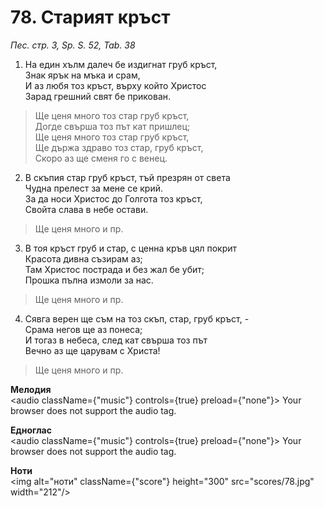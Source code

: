 # 78. Старият кръст  

*Пес. стр. 3, Sp. S. 52, Tab. 38*  

1. На един хълм далеч бе издигнат груб кръст,  
Знак ярък на мъка и срам,  
И аз любя тоз кръст, върху който Христос  
Зарад грешний свят бе прикован.  

> Ще ценя много тоз стар груб кръст,  
> Догде свърша тоз път кат пришлец;  
> Ще ценя много тоз стар груб кръст,  
> Ще държа здраво тоз стар, груб кръст,  
> Скоро аз ще сменя го с венец.  

2. В скъпия стар груб кръст, тъй презрян от света  
Чудна прелест за мене се крий.  
За да носи Христос до Голгота тоз кръст,  
Свойта слава в небе остави.  

> Ще ценя много и пр.  

3. В тоя кръст груб и стар, с ценна кръв цял покрит  
Красота дивна съзирам аз;  
Там Христос пострада и без жал бе убит;  
Прошка пълна измоли за нас.  

> Ще ценя много и пр.  

4. Сявга верен ще съм на тоз скъп, стар, груб кръст, -  
Срама негов ще аз понеса;  
И тогаз в небеса, след кат свърша тоз път  
Вечно аз ще царувам с Христа!  

> Ще ценя много и пр.  

__Мелодия__  
<audio className={"music"} controls={true} preload={"none"}><source src="mp3/78.mp3" type="audio/mpeg"/>
Your browser does not support the audio tag.
</audio>  

__Едноглас__  
<audio className={"music"} controls={true} preload={"none"}><source src="transp/78.mp3" type="audio/mpeg"/>
Your browser does not support the audio tag.
</audio>  

__Ноти__  
<img alt="ноти" className={"score"} height="300" src="scores/78.jpg" width="212"/>
